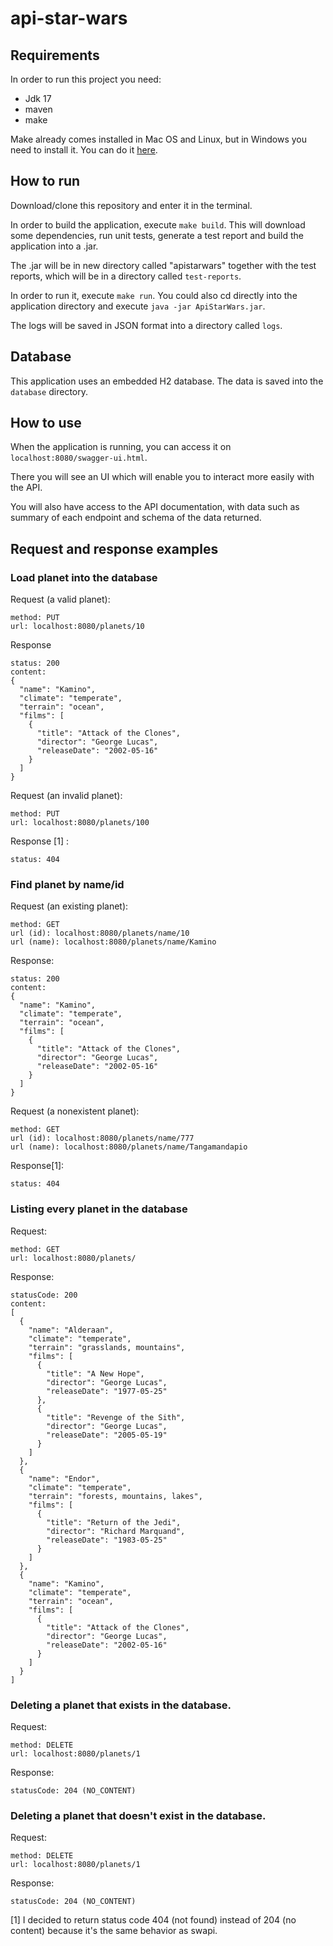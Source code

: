 # api-star-wars

## Requirements

In order to run this project you need:

- Jdk 17
- maven
- make

Make already comes installed in Mac OS and Linux, but in Windows you need to install it.
You can do it [here](https://gnuwin32.sourceforge.net/packages/make.htm).

## How to run

Download/clone this repository and enter it in the terminal.

In order to build the application, execute `make build`. This will download some dependencies, run unit tests, generate a test report and build the application into a .jar.

The .jar will be in new directory called "apistarwars" together with the test reports, which will be in a directory called `test-reports`.

In order to run it, execute `make run`. You could also cd directly into the application directory and execute `java -jar ApiStarWars.jar`.

The logs will be saved in JSON format into a directory called `logs`.

## Database

This application uses an embedded H2 database. The data is saved into the `database` directory.

## How to use

When the application is running, you can access it on `localhost:8080/swagger-ui.html`.

There you will see an UI which will enable you to interact more easily with the API.

You will also have access to the API documentation, with data such as summary of each endpoint and schema of the data returned.

## Request and response examples

### Load planet into the database

Request (a valid planet):
```
method: PUT
url: localhost:8080/planets/10
```

Response
```
status: 200
content:
{
  "name": "Kamino",
  "climate": "temperate",
  "terrain": "ocean",
  "films": [
    {
      "title": "Attack of the Clones",
      "director": "George Lucas",
      "releaseDate": "2002-05-16"
    }
  ]
}
```

Request (an invalid planet):
```
method: PUT
url: localhost:8080/planets/100
```

Response [1] :
```
status: 404
```

### Find planet by name/id

Request (an existing planet):
```
method: GET
url (id): localhost:8080/planets/name/10
url (name): localhost:8080/planets/name/Kamino
```
Response:
```
status: 200
content:
{
  "name": "Kamino",
  "climate": "temperate",
  "terrain": "ocean",
  "films": [
    {
      "title": "Attack of the Clones",
      "director": "George Lucas",
      "releaseDate": "2002-05-16"
    }
  ]
}
```

Request (a nonexistent planet):
```
method: GET
url (id): localhost:8080/planets/name/777
url (name): localhost:8080/planets/name/Tangamandapio
```
Response[1]:
```
status: 404
```

### Listing every planet in the database

Request:
```
method: GET
url: localhost:8080/planets/
```
Response:
```
statusCode: 200
content:
[
  {
    "name": "Alderaan",
    "climate": "temperate",
    "terrain": "grasslands, mountains",
    "films": [
      {
        "title": "A New Hope",
        "director": "George Lucas",
        "releaseDate": "1977-05-25"
      },
      {
        "title": "Revenge of the Sith",
        "director": "George Lucas",
        "releaseDate": "2005-05-19"
      }
    ]
  },
  {
    "name": "Endor",
    "climate": "temperate",
    "terrain": "forests, mountains, lakes",
    "films": [
      {
        "title": "Return of the Jedi",
        "director": "Richard Marquand",
        "releaseDate": "1983-05-25"
      }
    ]
  },
  {
    "name": "Kamino",
    "climate": "temperate",
    "terrain": "ocean",
    "films": [
      {
        "title": "Attack of the Clones",
        "director": "George Lucas",
        "releaseDate": "2002-05-16"
      }
    ]
  }
]

```

### Deleting a planet that exists in the database.

Request:
```
method: DELETE
url: localhost:8080/planets/1
```
Response:
```
statusCode: 204 (NO_CONTENT)
```

### Deleting a planet that doesn't exist in the database.

Request:
```
method: DELETE
url: localhost:8080/planets/1
```
Response:
```
statusCode: 204 (NO_CONTENT)
```

[1] I decided to return status code 404 (not found) instead of 204 (no content) because it's the same behavior as swapi.
